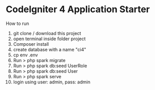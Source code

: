 # CodeIgniter 4 Application Starter

How to run

1. git clone / download this project
2. open terminal inside folder project
3. Composer install
4. create database with a name "ci4"
5. cp env .env
6. Run > php spark migrate
7. Run > php spark db:seed UserRole
8. Run > php spark db:seed User
9. Run > php spark serve
10. login using user: admin, pass: admin
